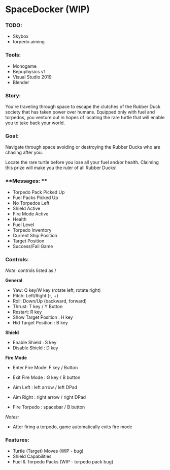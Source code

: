 # SpaceDocker (WIP)

### **TODO**:

- Skybox
- torpedo aiming



### Tools:

- Monogame
- Bepuphysics v1
- Visual Studio 2019
- Blender

### Story:
You're traveling through space to escape the clutches of the Rubber Duck society that has taken power over humans. Equipped only with fuel
and torpedos, you venture out in hopes of locating the rare turtle that will enable you to take back your world.

### Goal:
Navigate through space avoiding or destroying the Rubber Ducks who are chasing after you.

Locate the rare turtle before you lose all your fuel and/or health. Claiming this prize will make you the ruler of all Rubber Ducks!

### **Messages: **

- Torpedo Pack Picked Up
- Fuel Packs Picked Up
- No Torpedos Left
- Shield Active
- Fire Mode Active
- Health
- Fuel Level
- Torpedo Inventory
- Current Ship Position
- Target Position
- Success/Fail Game

### Controls:

*Note*: controls listed as <keyboard>/<game controller>

**General**

- Yaw: Q key/W key (rotate left, rotate right)
- Pitch: Left/Right (-, +)
- Roll: Down/Up (backward, forward)
- Thrust: T key / Y Button
- Restart: R key
- Show Target Position : H key
- Hid Target Position : B key

**Shield**

- Enable Shield : S key
- Disable Shield : D key

**Fire Mode**

- Enter Fire Mode: F key / Button

- Exit Fire Mode : G key / B button
- Aim Left : left arrow / left DPad
- Aim Right : right arrow / right DPad
- Fire Torpedo : spacebar / B button

*Notes:* 

- After firing a torpedo, game automatically exits fire mode

### Features:

- Turtle (Target) Moves (WIP - bug)
- Shield Capabilities
- Fuel & Torpedo Packs (WIP - torpedo pack bug)